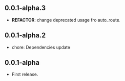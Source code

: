 ## 0.0.1-alpha.3

 - **REFACTOR**: change deprecated usage fro auto_route.

## 0.0.1-alpha.2

 - chore: Dependencies update

## 0.0.1-alpha

* First release.
